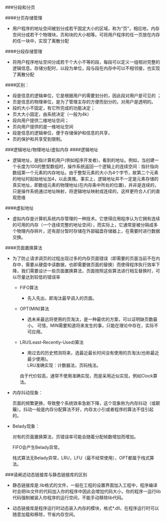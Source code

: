 ###分段和分页

####分页存储管理
* 用户程序的地址空间被划分成若干固定大小的区域，称为“页”，相应地，内存空间分成若干个物理块，页和块的大小相等。可将用户程序的任一页放在内存的任一块中，实现了离散分配

####分段存储管理
* 将用户程序地址空间分成若干个大小不等的段，每段可以定义一组相对完整的逻辑信息。存储分配时，以段为单位，段与段在内存中可以不相邻接，也实现了离散分配

####区别：
- 段是信息的逻辑单位，它是根据用户的需要划分的，因此段对用户是可见的 ；
- 页是信息的物理单位，是为了管理主存的方便而划分的，对用户是透明的。
- 段的大小不固定，有它所完成的功能决定；
- 页大大小固定，由系统决定（一般为4k）
- 段向用户提供二维地址空间；
- 页向用户提供的是一维地址空间
- 段是信息的逻辑单位，便于存储保护和信息的共享，
- 页的保护和共享受到限制。

###逻辑地址/物理地址/虚拟内存
####逻辑地址
- 逻辑地址，是指计算机用户(例如程序开发者)，看到的地址。例如，当创建一个长度为100的整型数组时，操作系统返回一个逻辑上的连续空间：指针指向数组第一个元素的内存地址。由于整型元素的大小为4个字节，故第二个元素的地址时起始地址加4，以此类推。事实上，逻辑地址并不一定是元素存储的真实地址，即数组元素的物理地址(在内存条中所处的位置)，并非是连续的，只是操作系统通过地址映射，将逻辑地址映射成连续的，这样更符合人们的直观思维

####虚拟地址
- 虚拟内存是计算机系统内存管理的一种技术。它使得应用程序认为它拥有连续的可用的内存（一个连续完整的地址空间），而实际上，它通常是被分隔成多个物理内存碎片，还有部分暂时存储在外部磁盘存储器上，在需要时进行数据交换。

####页面置换算法
- 为了防止请求调页的过程出现过多的内存页面错误（即需要的页面当前不在内存中，需要从硬盘中读数据，也即需要做页面的替换）而使得程序执行效率下降，我们需要设计一些页面置换算法，页面按照这些算法进行相互替换时，可以尽量达到较低的错误率
    - FIFO算法
        - 先入先出，即淘汰最早调入的页面。   
    - OPT(MIN)算法
        - 选未来最远将使用的页淘汰，是一种最优的方案，可以证明缺页数最小。
      可惜，MIN需要知道将来发生的事，只能在理论中存在，实际不可应用。  
    - LRU(Least-Recently-Used)算法 
        - 用过去的历史预测将来，选最近最长时间没有使用的页淘汰(也称最近最少使用)。  
      LRU准确实现：计数器法，页码栈法。
   
      由于代价较高，通常不使用准确实现，而是采用近似实现，例如Clock算法。
  
- 内存抖动现象：

  页面的频繁更换，导致整个系统效率急剧下降，这个现象称为内存抖动（或颠簸）。抖动一般是内存分配算法不好，内存太小引或者程序的算法不佳引起的。
  
- Belady现象：

  对有的页面置换算法，页错误率可能会随着分配帧数增加而增加。
  
  FIFO会产生Belady异常。
  
  栈式算法无Belady异常，LRU，LFU（最不经常使用），OPT都属于栈式算法。
  
###请阐述动态链接库与静态链接库的区别
- 静态链接库是.lib格式的文件，一般在工程的设置界面加入工程中，程序编译时会把lib文件的代码加入你的程序中因此会增加代码大小，你的程序一运行lib代码强制被装入你程序的运行空间，不能手动移除lib代码。

- 动态链接库是程序运行时动态装入内存的模块，格式*.dll，在程序运行时可以随意加载和移除，节省内存空间。


